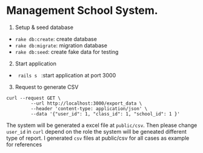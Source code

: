 # Management School System. 

1. Setup & seed database

  - <code>rake db:create</code>: create database
  - <code>rake db:migrate</code>: migration database
  - <code>rake db:seed</code>: create fake data for testing 

2. Start application

  - <code> rails s </code> :start application at port 3000

3. Request to generate CSV 

```
curl --request GET \
         --url http://localhost:3000/export_data \
         --header 'content-type: application/json' \
         --data '{"user_id": 1, "class_id": 1, "school_id": 1 }'
```

The system will be generated a excel file at `public/csv`. Then please change `user_id` in `curl` depend on the role the system will be geneated different type of report. 
I generated `csv` files at public/csv for all cases as example for references

